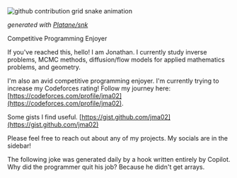 <picture>
  <source media="(prefers-color-scheme: dark)" srcset="https://raw.githubusercontent.com/johnma02/johnma02/output/github-contribution-grid-snake-dark.svg">
  <source media="(prefers-color-scheme: light)" srcset="https://raw.githubusercontent.com/johnma02/johnma02/output/github-contribution-grid-snake.svg">
  <img alt="github contribution grid snake animation" src="https://raw.githubusercontent.com/johnma02/johnma02/output/github-contribution-grid-snake.svg">
</picture>

<i>generated with [Platane/snk](https://github.com/Platane/snk)</i>

Competitive Programming Enjoyer

If you've reached this, hello! I am Jonathan. I currently study inverse problems, MCMC methods,
diffusion/flow models for applied mathematics problems, and geometry.

I'm also an avid competitive programming enjoyer. I'm currently trying to increase my Codeforces rating!
Follow my journey here: [https://codeforces.com/profile/jma02](https://codeforces.com/profile/jma02).

Some gists I find useful.
[https://gist.github.com/jma02](https://gist.github.com/jma02)

Please feel free to reach out about any of my projects.
My socials are in the sidebar!

The following joke was generated daily by a hook written entirely by Copilot.
Why did the programmer quit his job? Because he didn't get arrays.
